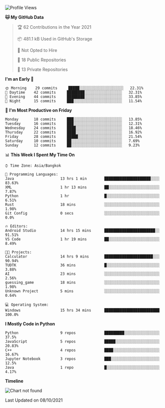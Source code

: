 <!--START_SECTION:waka-->
![Profile Views](http://img.shields.io/badge/Profile%20Views-42-blue)

**🐱 My GitHub Data** 

> 🏆 62 Contributions in the Year 2021
 > 
> 📦 481.1 kB Used in GitHub's Storage 
 > 
> 🚫 Not Opted to Hire
 > 
> 📜 18 Public Repositories 
 > 
> 🔑 13 Private Repositories  
 > 
**I'm an Early 🐤** 

```text
🌞 Morning    29 commits     █████░░░░░░░░░░░░░░░░░░░░   22.31% 
🌆 Daytime    42 commits     ████████░░░░░░░░░░░░░░░░░   32.31% 
🌃 Evening    44 commits     ████████░░░░░░░░░░░░░░░░░   33.85% 
🌙 Night      15 commits     ███░░░░░░░░░░░░░░░░░░░░░░   11.54%

```
📅 **I'm Most Productive on Friday** 

```text
Monday       18 commits     ███░░░░░░░░░░░░░░░░░░░░░░   13.85% 
Tuesday      16 commits     ███░░░░░░░░░░░░░░░░░░░░░░   12.31% 
Wednesday    24 commits     ████░░░░░░░░░░░░░░░░░░░░░   18.46% 
Thursday     22 commits     ████░░░░░░░░░░░░░░░░░░░░░   16.92% 
Friday       28 commits     █████░░░░░░░░░░░░░░░░░░░░   21.54% 
Saturday     10 commits     ██░░░░░░░░░░░░░░░░░░░░░░░   7.69% 
Sunday       12 commits     ██░░░░░░░░░░░░░░░░░░░░░░░   9.23%

```


📊 **This Week I Spent My Time On** 

```text
⌚︎ Time Zone: Asia/Bangkok

💬 Programming Languages: 
Java                     13 hrs 1 min        █████████████████████░░░░   83.63% 
XML                      1 hr 13 mins        ██░░░░░░░░░░░░░░░░░░░░░░░   7.87% 
Python                   1 hr                █░░░░░░░░░░░░░░░░░░░░░░░░   6.51% 
Rust                     18 mins             ░░░░░░░░░░░░░░░░░░░░░░░░░   1.98% 
Git Config               0 secs              ░░░░░░░░░░░░░░░░░░░░░░░░░   0.0%

🔥 Editors: 
Android Studio           14 hrs 15 mins      ███████████████████████░░   91.51% 
VS Code                  1 hr 19 mins        ██░░░░░░░░░░░░░░░░░░░░░░░   8.49%

🐱‍💻 Projects: 
Calculator               14 hrs 9 mins       ██████████████████████░░░   90.94% 
TUDTK                    36 mins             █░░░░░░░░░░░░░░░░░░░░░░░░   3.88% 
AI                       23 mins             ░░░░░░░░░░░░░░░░░░░░░░░░░   2.56% 
guessing_game            18 mins             ░░░░░░░░░░░░░░░░░░░░░░░░░   1.98% 
Unknown Project          5 mins              ░░░░░░░░░░░░░░░░░░░░░░░░░   0.64%

💻 Operating System: 
Windows                  15 hrs 34 mins      █████████████████████████   100.0%

```

**I Mostly Code in Python** 

```text
Python                   9 repos             █████████░░░░░░░░░░░░░░░░   37.5% 
JavaScript               5 repos             █████░░░░░░░░░░░░░░░░░░░░   20.83% 
C++                      4 repos             ████░░░░░░░░░░░░░░░░░░░░░   16.67% 
Jupyter Notebook         3 repos             ███░░░░░░░░░░░░░░░░░░░░░░   12.5% 
Java                     1 repo              █░░░░░░░░░░░░░░░░░░░░░░░░   4.17%

```


**Timeline**

![Chart not found](https://raw.githubusercontent.com/shigure3011/shigure3011/main/charts/bar_graph.png) 


 Last Updated on 08/10/2021
<!--END_SECTION:waka-->
